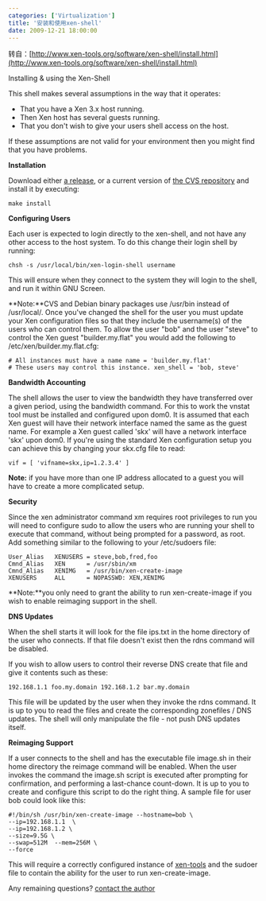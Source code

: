 ```yaml
---
categories: ['Virtualization']
title: '安装和使用xen-shell'
date: 2009-12-21 18:00:00
---
```

转自：[http://www.xen-tools.org/software/xen-shell/install.html](http://www.xen-tools.org/software/xen-shell/install.html)

Installing & using the Xen-Shell 

This shell makes several assumptions in the way that it operates: 

* That you have a Xen 3.x host running. 
* Then Xen host has several guests running. 
* That you don't wish to give your users shell access on the host. 

If these assumptions are not valid for your environment then you might find that you have problems. 

**Installation**

Download either [a release](http://www.xen-tools.org/releases.html), or a current version of [the CVS repository](http://www.xen-tools.org/cvs.html) and install it by executing:

`make install`

**Configuring Users**

Each user is expected to login directly to the xen-shell, and not have any other access to the host system. To do this change their login shell by running:


`chsh -s /usr/local/bin/xen-login-shell username`

This will ensure when they connect to the system they will login to the shell, and run it within GNU Screen. 

**Note:**CVS and Debian binary packages use /usr/bin instead of /usr/local/. 
Once you've changed the shell for the user you must update your Xen configuration files so that they include the username(s) of the users who can control them. 
To allow the user "bob" and the user "steve" to control the Xen guest "builder.my.flat" you would add the following to /etc/xen/builder.my.flat.cfg:

```
# All instances must have a name name = 'builder.my.flat'     
# These users may control this instance. xen_shell = 'bob, steve' 
```

**Bandwidth Accounting**

The shell allows the user to view the bandwidth they have transferred over a given period, using the bandwidth command. 
For this to work the vnstat tool must be installed and configured upon dom0. It is assumed that each Xen guest will have their network interface named the same as the guest name. 
For example a Xen guest called 'skx' will have a network interface 'skx' upon dom0. If you're using the standard Xen configuration setup you can achieve this by changing your skx.cfg file to read:

`vif = [ 'vifname=skx,ip=1.2.3.4' ]`

**Note:** if you have more than one IP address allocated to a guest you will have to create a more complicated setup. 


**Security**

Since the xen administrator command xm requires root privileges to run you will need to configure sudo to allow the users who are running your shell to execute that command, without being prompted for a password, as root. 
Add something similar to the following to your /etc/sudoers file:

```
User_Alias   XENUSERS = steve,bob,fred,foo 
Cmnd_Alias   XEN      = /usr/sbin/xm 
Cmnd_Alias   XENIMG   = /usr/bin/xen-create-image 
XENUSERS     ALL      = NOPASSWD: XEN,XENIMG 
```

**Note:**you only need to grant the ability to run xen-create-image if you wish to enable reimaging support in the shell. 

**DNS Updates**

When the shell starts it will look for the file ips.txt in the home directory of the user who connects. If that file doesn't exist then the rdns command will be disabled. 

If you wish to allow users to control their reverse DNS create that file and give it contents such as these:

`192.168.1.1 foo.my.domain 192.168.1.2 bar.my.domain`

This file will be updated by the user when they invoke the rdns command. It is up to you to read the files and create the corresponding zonefiles / DNS updates. The shell will only manipulate the file - not push DNS updates itself. 

**Reimaging Support**

If a user connects to the shell and has the executable file image.sh in their home directory the reimage command will be enabled. 
When the user invokes the command the image.sh script is executed after prompting for confirmation, and performing a last-chance count-down. 
It is up to you to create and configure this script to do the right thing. A sample file for user bob could look like this:

```
#!/bin/sh /usr/bin/xen-create-image --hostname=bob \  
--ip=192.168.1.1  \  
--ip=192.168.1.2 \  
--size=9.5G \  
--swap=512M  --mem=256M \  
--force 
```

This will require a correctly configured instance of [xen-tools](http://www.xen-tools.org/software/xen-tools/) and the sudoer file to contain the ability for the user to run xen-create-image.

Any remaining questions? [contact the author](http://www.xen-tools.org/contact/)

